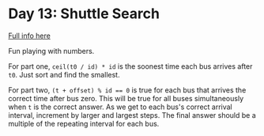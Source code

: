 # Day 13: Shuttle Search

[Full info here](https://adventofcode.com/2020/day/13)

Fun playing with numbers.

For part one, `ceil(t0 / id) * id` is the soonest time each bus arrives after `t0`. Just sort and
find the smallest.

For part two, `(t + offset) % id == 0` is true for each bus that arrives the correct time after bus
zero. This will be true for all buses simultaneously when `t` is the correct answer. As we get to
each bus's correct arrival interval, increment by larger and largest steps. The final answer should
be a multiple of the repeating interval for each bus.
